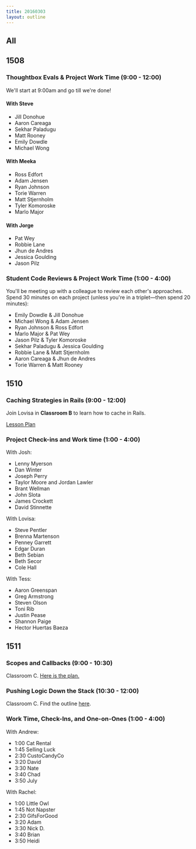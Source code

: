 ```yaml
---
title: 20160303
layout: outline
---
```


## All

## 1508

### Thoughtbox Evals & Project Work Time (9:00 - 12:00)

We'll start at 9:00am and go till we're done!

#### With Steve

 * Jill Donohue
 * Aaron Careaga
 * Sekhar Paladugu
 * Matt Rooney
 * Emily Dowdle
 * Michael Wong

#### With Meeka

 * Ross Edfort
 * Adam Jensen
 * Ryan Johnson
 * Torie Warren
 * Matt Stjernholm
 * Tyler Komoroske
 * Marlo Major

#### With Jorge

 * Pat Wey
 * Robbie Lane
 * Jhun de Andres
 * Jessica Goulding
 * Jason Pilz

### Student Code Reviews & Project Work Time (1:00 - 4:00)

 You'll be meeting up with a colleague to review each other's approaches. Spend 30 minutes on each project (unless you're in a triplet—then spend 20 minutes):

* Emily Dowdle & Jill Donohue
* Michael Wong & Adam Jensen
* Ryan Johnson & Ross Edfort
* Marlo Major & Pat Wey
* Jason Pilz & Tyler Komoroske
* Sekhar Paladugu & Jessica Goulding
* Robbie Lane & Matt Stjernholm
* Aaron Careaga & Jhun de Andres
* Torie Warren & Matt Rooney

## 1510

### Caching Strategies in Rails (9:00 - 12:00)

Join Lovisa in **Classroom B** to learn how to cache in Rails.

[Lesson Plan](https://github.com/turingschool/lesson_plans/blob/master/ruby_03-professional_rails_applications/caching_in_rails.md)

### Project Check-ins and Work time (1:00 - 4:00)

With Josh:

* Lenny Myerson
* Dan Winter
* Joseph Perry
* Taylor Moore and Jordan Lawler
* Brant Wellman
* John Slota
* James Crockett
* David Stinnette

With Lovisa:

* Steve Pentler
* Brenna Martenson
* Penney Garrett
* Edgar Duran
* Beth Sebian
* Beth Secor
* Cole Hall

With Tess:

* Aaron Greenspan
* Greg Armstrong
* Steven Olson
* Toni Rib
* Justin Pease
* Shannon Paige
* Hector Huertas Baeza

## 1511

### Scopes and Callbacks (9:00 - 10:30)

Classroom C. [Here is the plan.](https://github.com/turingschool/lesson_plans/blob/master/ruby_02-web_applications_with_ruby/scopes_callbacks_class_methods.markdown)

### Pushing Logic Down the Stack (10:30 - 12:00)

Classroom C. Find the outline [here](http://tutorials.jumpstartlab.com/topics/architecture/pushing_logic_down_the_stack.html).

### Work Time, Check-Ins, and One-on-Ones (1:00 - 4:00)

With Andrew:

* 1:00 Cat Rental
* 1:45 Selling Luck
* 2:30 CustoCandyCo
* 3:20 David
* 3:30 Nate
* 3:40 Chad
* 3:50 July

With Rachel:

* 1:00 Little Owl
* 1:45 Not Napster
* 2:30 GifsForGood
* 3:20 Adam
* 3:30 Nick D.
* 3:40 Brian
* 3:50 Heidi
